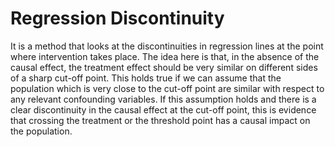 # Regression Discontinuity

It is a method that looks at the discontinuities in regression lines at the point where intervention takes place. The idea here is that, in the absence of the causal effect, the treatment effect should be very similar on different sides of a sharp cut-off point. This holds true if we can assume that the population which is very close to the cut-off point are similar with respect to any relevant confounding variables. If this assumption holds and there is a clear discontinuity in the causal effect at the cut-off point, this is evidence that crossing the treatment or the threshold point has a causal impact on the population.

